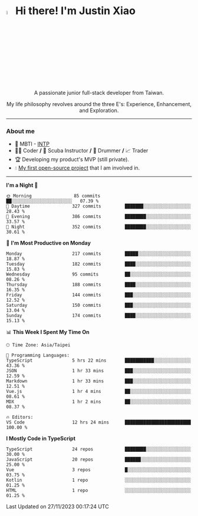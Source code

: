 # <img src="https://media.giphy.com/media/hvRJCLFzcasrR4ia7z/giphy.gif" width="5%">Hi there! I'm Justin Xiao
<p align="center">A passionate junior full-stack developer from Taiwan.  </p>
<p align="center">My life philosophy revolves around the three E's: Experience, Enhancement, and Exploration.</p>

---
### About me
- 👀 MBTI - [INTP](https://www.16personalities.com/intp-personality)
- 👨‍💻 Coder **/** 🤿 Scuba Instructor **/** 🥁 Drummer **/** 📈 Trader
- 🏆 Developing my product's MVP (still private).
- 💧 [My first open-source project](https://github.com/Game-as-a-Service/Game-Lobby-Web) that I am involved in.

---
<!--START_SECTION:waka-->
**I'm a Night 🦉** 

```text
🌞 Morning                85 commits          ██░░░░░░░░░░░░░░░░░░░░░░░   07.39 % 
🌆 Daytime                327 commits         ███████░░░░░░░░░░░░░░░░░░   28.43 % 
🌃 Evening                386 commits         ████████░░░░░░░░░░░░░░░░░   33.57 % 
🌙 Night                  352 commits         ████████░░░░░░░░░░░░░░░░░   30.61 % 
```
📅 **I'm Most Productive on Monday** 

```text
Monday                   217 commits         █████░░░░░░░░░░░░░░░░░░░░   18.87 % 
Tuesday                  182 commits         ████░░░░░░░░░░░░░░░░░░░░░   15.83 % 
Wednesday                95 commits          ██░░░░░░░░░░░░░░░░░░░░░░░   08.26 % 
Thursday                 188 commits         ████░░░░░░░░░░░░░░░░░░░░░   16.35 % 
Friday                   144 commits         ███░░░░░░░░░░░░░░░░░░░░░░   12.52 % 
Saturday                 150 commits         ███░░░░░░░░░░░░░░░░░░░░░░   13.04 % 
Sunday                   174 commits         ████░░░░░░░░░░░░░░░░░░░░░   15.13 % 
```


📊 **This Week I Spent My Time On** 

```text
🕑︎ Time Zone: Asia/Taipei

💬 Programming Languages: 
TypeScript               5 hrs 22 mins       ███████████░░░░░░░░░░░░░░   43.36 % 
JSON                     1 hr 33 mins        ███░░░░░░░░░░░░░░░░░░░░░░   12.59 % 
Markdown                 1 hr 33 mins        ███░░░░░░░░░░░░░░░░░░░░░░   12.51 % 
Vue.js                   1 hr 4 mins         ██░░░░░░░░░░░░░░░░░░░░░░░   08.61 % 
MDX                      1 hr 2 mins         ██░░░░░░░░░░░░░░░░░░░░░░░   08.37 % 

🔥 Editors: 
VS Code                  12 hrs 24 mins      █████████████████████████   100.00 % 
```

**I Mostly Code in TypeScript** 

```text
TypeScript               24 repos            ████████░░░░░░░░░░░░░░░░░   30.00 % 
JavaScript               20 repos            ██████░░░░░░░░░░░░░░░░░░░   25.00 % 
Vue                      3 repos             █░░░░░░░░░░░░░░░░░░░░░░░░   03.75 % 
Kotlin                   1 repo              ░░░░░░░░░░░░░░░░░░░░░░░░░   01.25 % 
HTML                     1 repo              ░░░░░░░░░░░░░░░░░░░░░░░░░   01.25 % 
```




 Last Updated on 27/11/2023 00:17:24 UTC
<!--END_SECTION:waka-->
